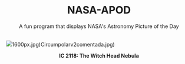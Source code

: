 <div align="center">
  <h1>
    NASA-APOD
  </h1>
</div>
  
<div align="center">
  A fun program that displays NASA's Astronomy Picture of the Day
</div>

<br>

![](https://apod.nasa.gov/apod/image/2310/WitchHead_Alharbi_3051.jpg)1600px.jpg)Circumpolarv2comentada.jpg)

<p align = "center">
  <b>IC 2118: The Witch Head Nebula</b>
</p>
